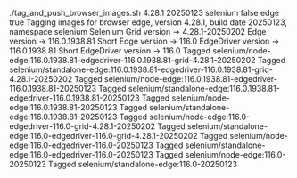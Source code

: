 ./tag_and_push_browser_images.sh 4.28.1 20250123 selenium false edge true
Tagging images for browser edge, version 4.28.1, build date 20250123, namespace selenium
Selenium Grid version -> 4.28.1-20250202
Edge version -> 116.0.1938.81
Short Edge version -> 116.0
EdgeDriver version -> 116.0.1938.81
Short EdgeDriver version -> 116.0
Tagged selenium/node-edge:116.0.1938.81-edgedriver-116.0.1938.81-grid-4.28.1-20250202
Tagged selenium/standalone-edge:116.0.1938.81-edgedriver-116.0.1938.81-grid-4.28.1-20250202
Tagged selenium/node-edge:116.0.1938.81-edgedriver-116.0.1938.81-20250123
Tagged selenium/standalone-edge:116.0.1938.81-edgedriver-116.0.1938.81-20250123
Tagged selenium/node-edge:116.0.1938.81-20250123
Tagged selenium/standalone-edge:116.0.1938.81-20250123
Tagged selenium/node-edge:116.0-edgedriver-116.0-grid-4.28.1-20250202
Tagged selenium/standalone-edge:116.0-edgedriver-116.0-grid-4.28.1-20250202
Tagged selenium/node-edge:116.0-edgedriver-116.0-20250123
Tagged selenium/standalone-edge:116.0-edgedriver-116.0-20250123
Tagged selenium/node-edge:116.0-20250123
Tagged selenium/standalone-edge:116.0-20250123
